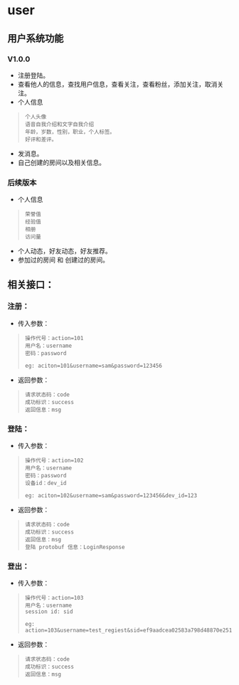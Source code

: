 user
======

用户系统功能
--------------

### V1.0.0
+ 注册登陆。
+ 查看他人的信息，查找用户信息，查看关注，查看粉丝，添加关注，取消关注。
+ 个人信息
  
>     个人头像
>     语音自我介绍和文字自我介绍
>     年龄，岁数，性别，职业，个人标签。
>     好评和差评。  

+ 发消息。
+ 自己创建的房间以及相关信息。

### 后续版本
+ 个人信息

>     荣誉值
>     经验值
>     相册
>     访问量

+ 个人动态，好友动态，好友推荐。
+ 参加过的房间 和 创建过的房间。

相关接口：
--------------

### 注册：
+ 传入参数：

>     操作代号：action=101
>     用户名：username
>     密码：password
>
>     eg: aciton=101&username=sam&password=123456

+ 返回参数：

>     请求状态码：code
>     成功标识：success
>     返回信息：msg

### 登陆：
+ 传入参数：

>     操作代号：action=102
>     用户名：username
>     密码：password
>     设备id：dev_id
>
>     eg: aciton=102&username=sam&password=123456&dev_id=123

+ 返回参数：

>     请求状态码：code
>     成功标识：success
>     返回信息：msg
>     登陆 protobuf 信息：LoginResponse

### 登出：
+ 传入参数：

>     操作代号：action=103
>     用户名：username
>     session id: sid
>
>     eg: action=103&username=test_regiest&sid=ef9aadcea02583a798d48870e2512c7c

+ 返回参数：

>     请求状态码：code
>     成功标识：success
>     返回信息：msg
























